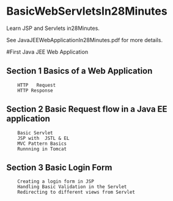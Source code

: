 
# BasicWebServletsIn28Minutes
Learn JSP and Servlets in28Minutes.

See JavaJEEWebApplicationIn28Minutes.pdf for more details.

#First Java JEE Web Application

##	Section 1 Basics of a Web Application
		HTTP   Request
        HTTP Response

##	Section 2 Basic Request flow in a Java EE application
		Basic Servlet
        JSP with  JSTL & EL
        MVC Pattern Basics
        Runnning in Tomcat

##	Section 3 Basic Login Form
		Creating a login form in JSP
        Handling Basic Validation in the Servlet
        Redirecting to different views from Servlet
